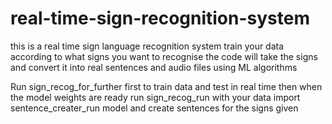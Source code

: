 # real-time-sign-recognition-system

this is a real time sign language recognition system 
train your data according to what signs you want to recognise 
the code will take the signs and convert it into real sentences and audio files using ML algorithms 

Run sign_recog_for_further first to train data and test in real time 
then when the model weights are ready run sign_recog_run with your data import sentence_creater_run model and create sentences for the signs given 
